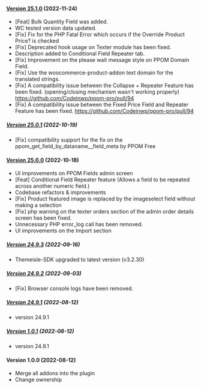 #### [Version 25.1.0](https://github.com/Codeinwp/ppom-pro/compare/v25.0.1...v25.1.0) (2022-11-24)

- [Feat] Bulk Quantity Field was added.
- WC tested version data updated.
- [Fix] Fix for the PHP Fatal Error which occurs if the Override Product Price? is checked
- [Fix] Deprecated hook usage on Texter module has been fixed.
- Description added to Conditional Field Repeater tab.
- [Fix] Improvement on the please wait message style on PPOM Domain Field.
- [Fix] Use the woocommerce-product-addon text domain for the translated strings.
- [Fix] A compatibility issue between the Collapse + Repeater Feature has been fixed. (opening/closing mechanism wasn't working properly) https://github.com/Codeinwp/ppom-pro/pull/94
- [Fix] A compatibility issue between the Fixed Price Field and Repeater Feature has been fixed. https://github.com/Codeinwp/ppom-pro/pull/94

##### [Version 25.0.1](https://github.com/Codeinwp/ppom-pro/compare/v25.0.0...v25.0.1) (2022-10-19)

- [Fix] compatibility support for the fix on the ppom_get_field_by_dataname__field_meta by PPOM Free

#### [Version 25.0.0](https://github.com/Codeinwp/ppom-pro/compare/v24.9.3...v25.0.0) (2022-10-18)

- UI improvements on PPOM Fields admin screen
- [Feat] Conditional Field Repeater feature (Allows a field to be repeated across another numeric field.)
- Codebase refactors & improvements
- [Fix] Product featured image is replaced by the imageselect field without making a selection
- [Fix] php warning on the texter orders section of the admin order details screen has been fixed.
- Unnecessary PHP error_log call has been removed.
- UI improvements on the Import section

##### [Version 24.9.3](https://github.com/Codeinwp/ppom-pro/compare/v24.9.2...v24.9.3) (2022-09-16)

- Themeisle-SDK upgraded to latest version (v3.2.30)

##### [Version 24.9.2](https://github.com/Codeinwp/ppom-pro/compare/v24.9.1...v24.9.2) (2022-09-03)

- [Fix] Browser console logs have been removed.

##### [Version 24.9.1](https://github.com/Codeinwp/ppom-pro/compare/v24.9.0...v24.9.1) (2022-08-12)

- version 24.9.1

##### [Version 1.0.1](https://github.com/Codeinwp/ppom-pro/compare/v1.0.0...v1.0.1) (2022-08-12)

- version 24.9.1

####   Version 1.0.0 (2022-08-12)

- Merge all addons into the plugin
- Change ownership
